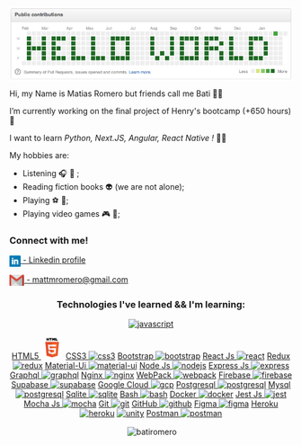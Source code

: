 <p align='center'>
<img align='center' src='./assets/images/helloworld_finished.png' alt='My name is Matias Romero.' />
</p> 
Hi, my Name is Matias Romero but friends call me Bati 👋😏

I’m currently working on the final project of Henry's bootcamp (+650 hours) 🙌

I want to learn *Python, Next.JS, Angular, React Native !* 👨‍🎓 

My hobbies are:
 - Listening 🎧 🎼  ;
 - Reading fiction books 👽 (we are not alone);
 - Playing ⚽️ 🏀;
 - Playing video games 🎮 👾;


<h3 align="left">Connect with me!</h3>
<p align="left">
<a href="https://www.linkedin.com/in/batiromero-dev/" target="_blank"><img align="center" src="./assets/images/linkedin-logo.png" alt="batiromero" height="20" width="auto" /> - Linkedin profile</a>
</p>
<p align="left">
<a href="mailto:mattmromero@gmail.com" target="_blank"><img align="center" src="./assets/images/gmail.png" alt="mattmromero@gmail.com" height="20" width="auto" /> - mattmromero@gmail.com</a>
</p>

<h3 align="center">Technologies I've learned && I'm learning:</h3>
<p align="center"><a href="https://developer.mozilla.org/en-US/docs/Web/JavaScript" target="_blank"> <img src="./assets/images/javascript.png" alt="javascript" width="40" height="40"/></a></p>

<p align='center'>
<a href="https://www.w3.org/html/" target="_blank">HTML5 <img src="./assets/images/html.png" alt="html5" width="auto" height="40"/></a>
<a href="https://www.w3schools.com/css/" target="_blank">CSS3 <img src="./assets/images/css3.png" alt="css3" width="auto" height="40"/></a>
<a href="https://getbootstrap.com" target="_blank">Bootstrap <img src="./assets/images/bootstrap.png" alt="bootstrap" width="auto" height="40"/></a>
<a href="https://reactjs.org/" target="_blank">React Js <img src="./assets/images/react.png" alt="react" width="auto" height="40"/></a>
<a href="https://redux.js.org" target="_blank">Redux <img src="./assets/images/redux.png" alt="redux" width="auto" height="40"/></a>
<a href="https://material-ui.com/" target="_blank">Material-Ui <img src="./assets/images/material-ui.png" alt="material-ui" width="auto" height="40"/></a>
<a href="https://nodejs.org" target="_blank">Node Js <img src="./assets/images/nodejs.png" alt="nodejs" width="auto" height="40"/></a>
<a href="https://expressjs.com" target="_blank">Express Js <img src="./assets/images/expressjs.png" alt="express" width="40" height="30"/></a>
<a href="https://graphql.org" target="_blank">Graphql <img src="./assets/images/graphql.png" alt="graphql" width="auto" height="40"/></a>
<a href="https://www.nginx.com" target="_blank">Nginx <img src="./assets/images/nginx.png" alt="nginx" width="40" height="40"/></a>
<a href="https://webpack.js.org" target="_blank">WebPack <img src="./assets/images/webpack.png" alt="webpack" width="auto" height="40"/></a>
<a href="https://firebase.google.com/" target="_blank">Firebase <img src="./assets/images/firebase.png" alt="firebase" width="auto" height="40"/></a> 
<a href="https://supabase.io/" target="_blank">Supabase <img src="./assets/images/supabase.png" alt="supabase" width="40" height="40"/></a> 
<a href="https://cloud.google.com" target="_blank">Google Cloud <img src="./assets/images/gcloud.png" alt="gcp" width="40" height="40"/></a>
<a href="https://www.postgresql.org" target="_blank">Postgresql <img src="./assets/images/postgresql.png" alt="postgresql" width="auto" height="40"/></a>
<a href="https://www.mysql.com/" target="_blank">Mysql <img src="./assets/images/mysql.png" alt="postgresql" width="auto" height="40"/></a>
<a href="https://www.sqlite.org/" target="_blank">Sqlite <img src="./assets/images/sqlite.png" alt="sqlite" width="auto" height="40"/></a>
<a href="https://www.gnu.org/software/bash/" target="_blank">Bash <img src="./assets/images/bash.png" alt="bash" width="auto" height="40"/></a>
<a href="https://www.docker.com/" target="_blank">Docker <img src="./assets/images/docker.png" alt="docker" width="auto" height="40"/></a>
<a href="https://jestjs.io" target="_blank">Jest Js <img src="./assets/images/jest.png" alt="jest" width="auto" height="40"/></a>
<a href="https://mochajs.org" target="_blank">Mocha Js <img src="./assets/images/mocha.png" alt="mocha" width="auto" height="40"/></a>
<a href="https://git-scm.com/" target="_blank">Git <img src="./assets/images/git.png" alt="git" width="auto" height="40"/></a>
<a href="https://git-scm.com/" target="_blank">GitHub <img src="./assets/images/github.png" alt="github" width="auto" height="40"/></a>
<a href="https://www.figma.com/" target="_blank">Figma <img src="./assets/images/figma.png" alt="figma" width="auto" height="40"/></a>
<a href="https://heroku.com" target="_blank">Heroku <img src="./assets/images/heroku.png" alt="heroku" width="auto" height="40"/></a>
<a href="https://unity.com/" target="_blank"> <img src="./assets/images/unity.png" alt="unity" width="auto" height="40"/></a>
<a href="https://postman.com" target="_blank">Postman <img src="./assets/images/postnman.png" alt="postman" width="auto" height="40"/></a>

</p>

<p align="center">&nbsp;<img align="center" src="https://github-readme-stats.vercel.app/api?username=batiromero&show_icons=true&theme=dark&locale=en" alt="batiromero" /></p>


